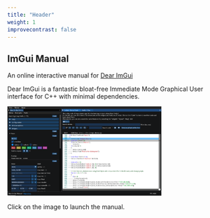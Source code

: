 ```yaml
---
title: "Header"
weight: 1
improvecontrast: false
---
```



## ImGui Manual

An online interactive manual for [Dear ImGui](https://github.com/ocornut/imgui)

Dear ImGui is a fantastic bloat-free Immediate Mode Graphical User interface for C++ with minimal dependencies.

[![ImGui Manual](img/link_manual.png)](https://traineq.org/imgui_manual/src/imgui_manual.html)

Click on the image to launch the manual.
